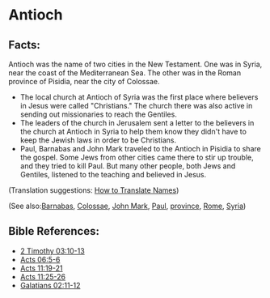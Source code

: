 # Antioch #

## Facts: ##

Antioch was the name of two cities in the New Testament. One was in Syria, near the coast of the Mediterranean Sea. The other was in the Roman province of Pisidia, near the city of Colossae.

* The local church at Antioch of Syria was the first place where believers in Jesus were called "Christians." The church there was also active in sending out missionaries to reach the Gentiles.
* The leaders of the church in Jerusalem sent a letter to the believers in the church at Antioch in Syria to help them know they didn't have to keep the Jewish laws in order to be Christians.
* Paul, Barnabas and John Mark traveled to the Antioch in Pisidia to share the gospel. Some Jews from other cities came there to stir up trouble, and they tried to kill Paul. But many other people, both Jews and Gentiles, listened to the teaching and believed in Jesus.

(Translation suggestions: [How to Translate Names](en/ta-vol1/translate/man/translate-names))

(See also:[Barnabas](../other/barnabas.md), [Colossae](../other/colossae.md), [John Mark](../other/johnmark.md), [Paul](../other/paul.md), [province](../other/province.md), [Rome](../other/rome.md), [Syria](../other/syria.md))   

## Bible References: ##

* [2 Timothy 03:10-13](en/tn/2ti/help/03/10)
* [Acts 06:5-6](en/tn/act/help/06/05)
* [Acts 11:19-21](en/tn/act/help/11/19)
* [Acts 11:25-26](en/tn/act/help/11/25)
* [Galatians 02:11-12](en/tn/gal/help/02/11)